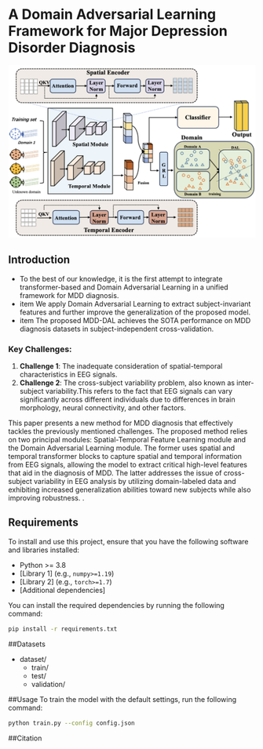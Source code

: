 # A Domain Adversarial Learning Framework for Major Depression Disorder Diagnosis

![Project Overview](model.png)

## Introduction

* To the best of our knowledge, it is the first attempt to integrate transformer-based and Domain Adversarial Learning in a unified framework for MDD diagnosis. 
* item We apply Domain Adversarial Learning to extract subject-invariant features and further improve the generalization of the proposed model.
* item  The proposed MDD-DAL achieves the SOTA performance on MDD diagnosis datasets in subject-independent cross-validation.

### Key Challenges:
1. **Challenge 1**: The inadequate consideration of spatial-temporal characteristics in EEG signals.
2. **Challenge 2**: The cross-subject variability problem, also known as inter-subject variability.This refers to the fact that EEG signals can vary significantly across different individuals due to differences in brain morphology, neural connectivity, and other factors.

This paper presents a new method for MDD diagnosis that effectively tackles the previously mentioned challenges. The proposed method relies on two principal modules: Spatial-Temporal Feature Learning module and the Domain Adversarial Learning module. The former uses spatial and temporal transformer blocks to capture spatial and temporal information from EEG signals, allowing the model to extract critical high-level features that aid in the diagnosis of MDD. The latter addresses the issue of cross-subject variability in EEG analysis by utilizing domain-labeled data and exhibiting increased generalization abilities toward new subjects while also improving robustness. .

## Requirements

To install and use this project, ensure that you have the following software and libraries installed:

- Python >= 3.8
- [Library 1] (e.g., `numpy>=1.19`)
- [Library 2] (e.g., `torch>=1.7`)
- [Additional dependencies]

You can install the required dependencies by running the following command:

```bash
pip install -r requirements.txt
```
##Datasets
- dataset/
    - train/
    - test/
    - validation/

##Usage
To train the model with the default settings, run the following command:
```bash
python train.py --config config.json
```

##Citation
